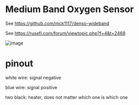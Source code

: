 # Medium Band Oxygen Sensor

See https://github.com/mck1117/denso-wideband

See https://rusefi.com/forum/viewtopic.php?f=4&t=2468

![image](https://user-images.githubusercontent.com/48498823/210686890-af0f8d14-98e9-4833-a044-5699b8342b8c.png)

# pinout

white wire: signal negative

blue wire: signal positive

two black: heater, does not matter which one is which one